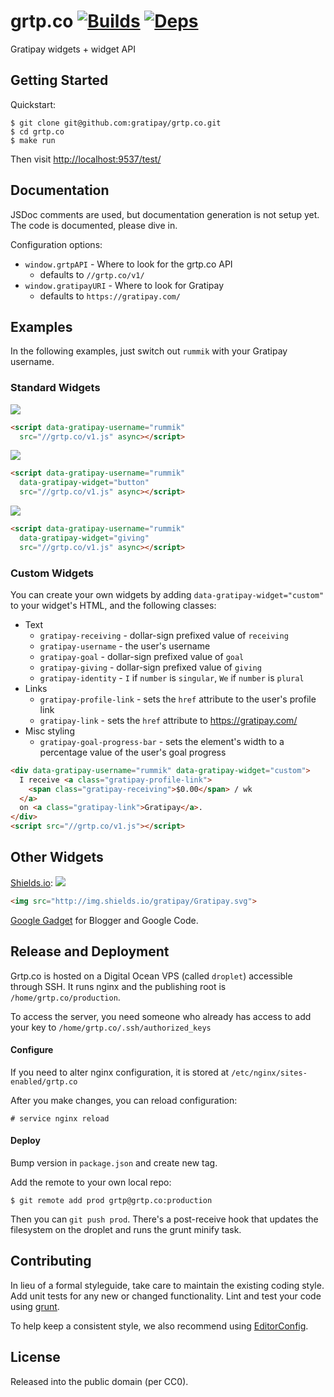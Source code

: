 grtp.co [![Builds][]][Travis] [![Deps][]][Gemnasium]
=======

Gratipay widgets + widget API

[Builds]: http://img.shields.io/Travis-ci/gratipay/grtp.co.png "Build Status"
[Travis]: https://travis-ci.org/gratipay/grtp.co
[Deps]: https://Gemnasium.com/gratipay/grtp.co.png "Dependency Status"
[Gemnasium]: https://gemnasium.com/gratipay/grtp.co

## Getting Started
Quickstart:
```
$ git clone git@github.com:gratipay/grtp.co.git
$ cd grtp.co
$ make run
```

Then visit <http://localhost:9537/test/>

## Documentation
JSDoc comments are used, but documentation generation is not setup yet. The
code is documented, please dive in.

Configuration options:
- `window.grtpAPI` - Where to look for the grtp.co API
  - defaults to `//grtp.co/v1/`
- `window.gratipayURI` - Where to look for Gratipay
  - defaults to `https://gratipay.com/`

## Examples
In the following examples, just switch out `rummik` with your Gratipay username.

### Standard Widgets
![](https://cloud.githubusercontent.com/assets/134455/4095888/3e6d7758-2fba-11e4-935f-14e30c32ac1e.png)
```html
<script data-gratipay-username="rummik"
  src="//grtp.co/v1.js" async></script>
```

![](https://cloud.githubusercontent.com/assets/134455/4095889/3fb3b5f0-2fba-11e4-8adb-250a0dc4e9cf.png)
```html
<script data-gratipay-username="rummik"
  data-gratipay-widget="button"
  src="//grtp.co/v1.js" async></script>
```

![](https://cloud.githubusercontent.com/assets/134455/4095908/997bc05a-2fba-11e4-99cb-56ad9cbad392.png)
```html
<script data-gratipay-username="rummik"
  data-gratipay-widget="giving"
  src="//grtp.co/v1.js" async></script>
```

### Custom Widgets
You can create your own widgets by adding `data-gratipay-widget="custom"` to your
widget's HTML, and the following classes:

- Text
  - `gratipay-receiving` - dollar-sign prefixed value of `receiving`
  - `gratipay-username` - the user's username
  - `gratipay-goal` - dollar-sign prefixed value of `goal`
  - `gratipay-giving` - dollar-sign prefixed value of `giving`
  - `gratipay-identity` - `I` if `number` is `singular`, `We` if `number` is
    `plural`
- Links
  - `gratipay-profile-link` - sets the `href` attribute to the user's profile
    link
  - `gratipay-link` - sets the `href` attribute to https://gratipay.com/
- Misc styling
  - `gratipay-goal-progress-bar` - sets the element's width to a percentage value
    of the user's goal progress


```html
<div data-gratipay-username="rummik" data-gratipay-widget="custom">
  I receive <a class="gratipay-profile-link">
    <span class="gratipay-receiving">$0.00</span> / wk
  </a>
  on <a class="gratipay-link">Gratipay</a>.
</div>
<script src="//grtp.co/v1.js"></script>
```


## Other Widgets
[Shields.io](http://shields.io): [![](http://img.shields.io/gratipay/Gratipay.svg)](http://shields.io)
```html
<img src="http://img.shields.io/gratipay/Gratipay.svg">
```

[Google Gadget](lib/v1/blogger) for Blogger and Google Code.

## Release and Deployment

Grtp.co is hosted on a Digital Ocean VPS (called `droplet`) accessible
through SSH. It runs nginx and the publishing root is
`/home/grtp.co/production`. 

To access the server, you need someone who already has access to add
your key to `/home/grtp.co/.ssh/authorized_keys`

#### Configure

If you need to alter nginx configuration, it is stored at
`/etc/nginx/sites-enabled/grtp.co`

After you make changes, you can reload configuration:

```
# service nginx reload
```

#### Deploy

Bump version in `package.json` and create new tag.

Add the remote to your own local repo:

```
$ git remote add prod grtp@grtp.co:production
```

Then you can `git push prod`. There's a post-receive hook that updates the
filesystem on the droplet and runs the grunt minify task.


## Contributing
In lieu of a formal styleguide, take care to maintain the existing coding
style. Add unit tests for any new or changed functionality. Lint and test your
code using [grunt](https://github.com/gruntjs/grunt).

To help keep a consistent style, we also recommend using
[EditorConfig](http://editorconfig.org).


## License
Released into the public domain (per CC0).
